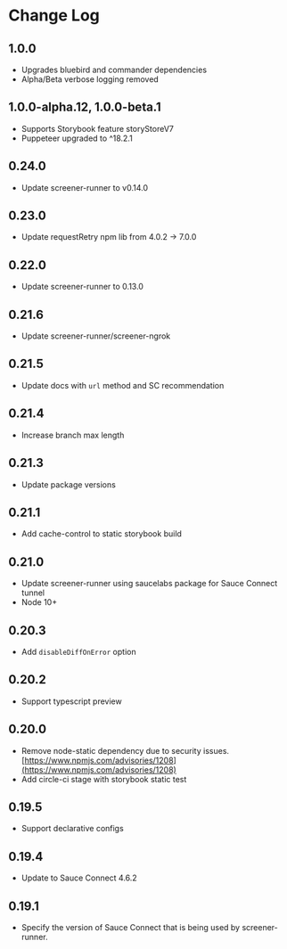 # Change Log

## 1.0.0

- Upgrades bluebird and commander dependencies
- Alpha/Beta verbose logging removed

## 1.0.0-alpha.12, 1.0.0-beta.1

- Supports Storybook feature storyStoreV7
- Puppeteer upgraded to ^18.2.1

## 0.24.0
- Update screener-runner to v0.14.0

## 0.23.0
- Update requestRetry npm lib from 4.0.2 -> 7.0.0

## 0.22.0
- Update screener-runner to 0.13.0

## 0.21.6
- Update screener-runner/screener-ngrok

## 0.21.5
- Update docs with `url` method and SC recommendation

## 0.21.4
- Increase branch max length

## 0.21.3
- Update package versions

## 0.21.1
- Add cache-control to static storybook build

## 0.21.0
- Update screener-runner using saucelabs package for Sauce Connect tunnel
- Node 10+

## 0.20.3
- Add `disableDiffOnError` option

## 0.20.2
- Support typescript preview

## 0.20.0
- Remove node-static dependency due to security issues. [https://www.npmjs.com/advisories/1208](https://www.npmjs.com/advisories/1208)
- Add circle-ci stage with storybook static test

## 0.19.5

- Support declarative configs

## 0.19.4

- Update to Sauce Connect 4.6.2

## 0.19.1

- Specify the version of Sauce Connect that is being used by screener-runner.
